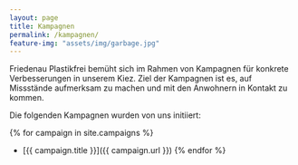 ```yaml
---
layout: page
title: Kampagnen
permalink: /kampagnen/
feature-img: "assets/img/garbage.jpg"
---
```


Friedenau Plastikfrei bemüht sich im Rahmen von Kampagnen für konkrete
Verbesserungen in unserem Kiez. Ziel der Kampagnen ist es, auf Missstände
aufmerksam zu machen und mit den Anwohnern in Kontakt zu kommen.

Die folgenden Kampagnen wurden von uns initiiert:

{% for campaign in site.campaigns %}
- [{{ campaign.title }}]({{ campaign.url }})
{% endfor %}
